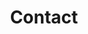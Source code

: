 ---
title: "Contact"
description: ""
image: "images/contact/header-bg.jpg"
keywords: [""]
draft: false
layout: "contact"


lets_work_together:
  title: "Let’s work **together**"

cta:
  title: "Need direction on your **product development strategy** and our services?"
  button:
    link: "https://calendly.com/3mdeb"
    label: "BOOK A CALL"


google_map_embed_url: "https://www.google.com/maps/embed?pb=!1m18!1m12!1m3!1d2322.9685454314395!2d18.577918215878118!3d54.39287058021158!2m3!1f0!2f0!3f0!3m2!1i1024!2i768!4f13.1!3m3!1m2!1s0x46fd74d8e8464b2f%3A0x9cbc808c1f81fa99!2sAbrahama+1A%2C+80-264+Gda%C5%84sk!5e0!3m2!1spl!2spl!4v1555571733224!5m2!1spl!2spl"

---